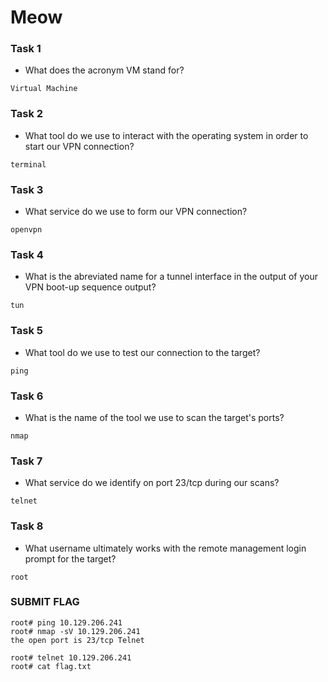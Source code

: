 # Meow
### Task 1
- What does the acronym VM stand for?
```
Virtual Machine
```

### Task 2
- What tool do we use to interact with the operating system in order to start our VPN connection?
```
terminal
```
### Task 3
- What service do we use to form our VPN connection?
```
openvpn
```
### Task 4
- What is the abreviated name for a tunnel interface in the output of your VPN boot-up sequence output?
```
tun
```
### Task 5
- What tool do we use to test our connection to the target?
```
ping
```
### Task 6
- What is the name of the tool we use to scan the target's ports?
```
nmap
```
### Task 7
- What service do we identify on port 23/tcp during our scans?
```
telnet
```
### Task 8
- What username ultimately works with the remote management login prompt for the target?
```
root
```
### SUBMIT FLAG
```
root# ping 10.129.206.241
root# nmap -sV 10.129.206.241
the open port is 23/tcp Telnet

root# telnet 10.129.206.241
root# cat flag.txt
```
